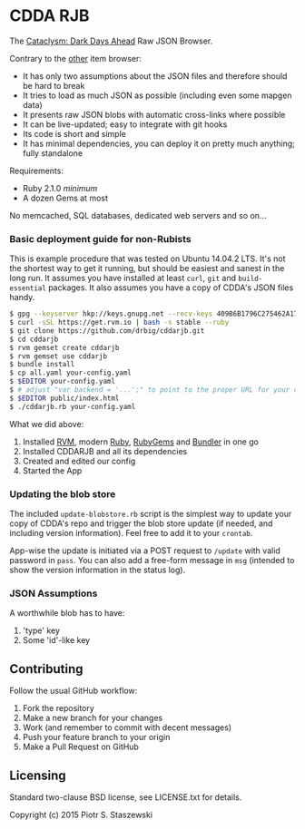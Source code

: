 # CDDA RJB

The [Cataclysm: Dark Days Ahead](http://en.cataclysmdda.com/) Raw JSON Browser.

Contrary to the [other](http://cdda-trunk.estilofusion.com/) item browser:

 - It has only two assumptions about the JSON files and therefore should be hard to break
 - It tries to load as much JSON as possible (including even some mapgen data)
 - It presents raw JSON blobs with automatic cross-links where possible
 - It can be live-updated; easy to integrate with git hooks
 - Its code is short and simple
 - It has minimal dependencies, you can deploy it on pretty much anything; fully standalone

Requirements:

 - Ruby 2.1.0 *minimum*
 - A dozen Gems at most

No memcached, SQL databases, dedicated web servers and so on...

### Basic deployment guide for non-Rubists

This is example procedure that was tested on Ubuntu 14.04.2 LTS. It's not the shortest way to get it running, but should be easiest and sanest in the long run. It assumes you have installed at least `curl`, `git` and `build-essential` packages. It also assumes you have a copy of CDDA's JSON files handy.

```bash
$ gpg --keyserver hkp://keys.gnupg.net --recv-keys 409B6B1796C275462A1703113804BB82D39DC0E3
$ curl -sSL https://get.rvm.io | bash -s stable --ruby
$ git clone https://github.com/drbig/cddarjb.git
$ cd cddarjb
$ rvm gemset create cddarjb
$ rvm gemset use cddarjb
$ bundle install
$ cp all.yaml your-config.yaml
$ $EDITOR your-config.yaml
$ # adjust "var backend = '...';" to point to the proper URL for your deployment
$ $EDITOR public/index.html
$ ./cddarjb.rb your-config.yaml
```

What we did above:

 1. Installed [RVM](https://rvm.io/), modern [Ruby](https://www.ruby-lang.org/en/), [RubyGems](https://rubygems.org/) and [Bundler](http://bundler.io/) in one go
 2. Installed CDDARJB and all its dependencies
 3. Created and edited our config
 4. Started the App

### Updating the blob store

The included `update-blobstore.rb` script is the simplest way to update your copy of CDDA's repo and trigger the blob store update (if needed, and including version information). Feel free to add it to your `crontab`.

App-wise the update is initiated via a POST request to `/update` with valid password in `pass`. You can also add a free-form message in `msg` (intended to show the version information in the status log).

### JSON Assumptions

A worthwhile blob has to have:

 1. 'type' key
 2. Some 'id'-like key

## Contributing

Follow the usual GitHub workflow:

 1. Fork the repository
 2. Make a new branch for your changes
 3. Work (and remember to commit with decent messages)
 4. Push your feature branch to your origin
 5. Make a Pull Request on GitHub

## Licensing

Standard two-clause BSD license, see LICENSE.txt for details.

Copyright (c) 2015 Piotr S. Staszewski

